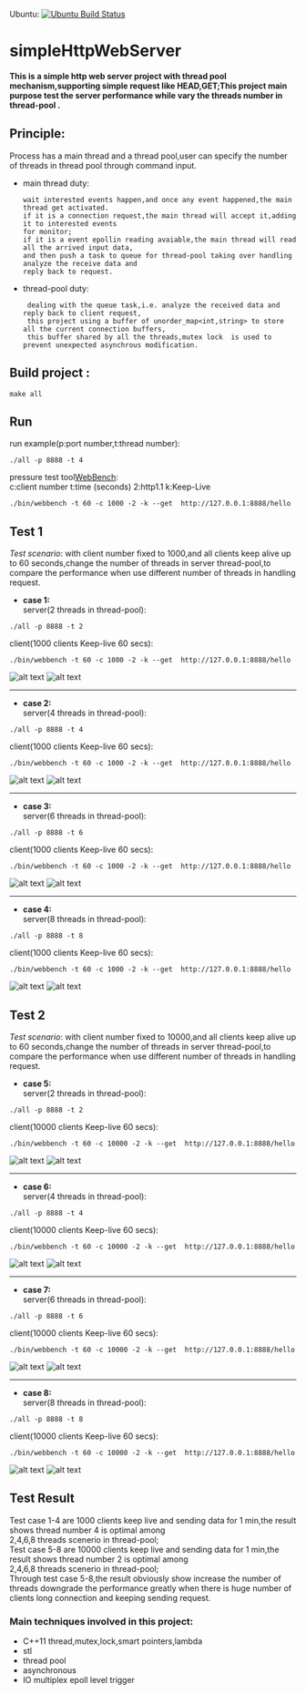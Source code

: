 Ubuntu: [![Ubuntu Build Status](https://travis-ci.org/capnproto/capnproto.svg?branch=master)](https://travis-ci.org/capnproto/capnproto)
# simpleHttpWebServer
__This is a simple http web server project with  thread pool mechanism,supporting simple request like HEAD,GET;This project main purpose test the server performance while vary the threads number in thread-pool .__

## Principle:
Process has a main thread and a thread pool,user can specify the number of threads in thread pool through command input.


* main thread duty:

      wait interested events happen,and once any event happened,the main thread get activated.
      if it is a connection request,the main thread will accept it,adding it to interested events
      for monitor;
      if it is a event epollin reading avaiable,the main thread will read all the arrived input data,
      and then push a task to queue for thread-pool taking over handling analyze the receive data and 
      reply back to request.
* thread-pool duty:

       dealing with the queue task,i.e. analyze the received data and reply back to client request, 
       this project using a buffer of unorder_map<int,string> to store all the current connection buffers,
       this buffer shared by all the threads,mutex lock  is used to prevent unexpected asynchrous modification.


## Build project :
```
make all
```
## Run
run example(p:port number,t:thread number):
```
./all -p 8888 -t 4
```

pressure test tool[WebBench](https://github.com/linyacool/WebBench):<br/>
c:client number t:time (seconds) 2:http1.1 k:Keep-Live
```
./bin/webbench -t 60 -c 1000 -2 -k --get  http://127.0.0.1:8888/hello
```

## Test 1
  *Test scenario*: with client number fixed to 1000,and all clients keep alive up to 60 seconds,change the number of threads in server thread-pool,to compare the performance when use different number of threads in handling request. <br/>

* __case 1:__ <br/>
server(2 threads in thread-pool):
```
./all -p 8888 -t 2
```
client(1000 clients Keep-live 60 secs):
```
./bin/webbench -t 60 -c 1000 -2 -k --get  http://127.0.0.1:8888/hello
```
![alt text](https://github.com/anson0/simpleHttpWebServer/blob/master/testPictures/test_2_1k.png)
![alt text](https://github.com/anson0/simpleHttpWebServer/blob/master/testPictures/test_2_1k_result.png)

***
* __case 2:__<br/>
server(4 threads in thread-pool):
```
./all -p 8888 -t 4
```
client(1000 clients Keep-live 60 secs):
```
./bin/webbench -t 60 -c 1000 -2 -k --get  http://127.0.0.1:8888/hello
```
![alt text](https://github.com/anson0/simpleHttpWebServer/blob/master/testPictures/test_4_1k.png)
![alt text](https://github.com/anson0/simpleHttpWebServer/blob/master/testPictures/test_4_1k_result.png)

***
* __case 3:__<br/>
server(6 threads in thread-pool):
```
./all -p 8888 -t 6
```
client(1000 clients Keep-live 60 secs):
```
./bin/webbench -t 60 -c 1000 -2 -k --get  http://127.0.0.1:8888/hello
```
![alt text](https://github.com/anson0/simpleHttpWebServer/blob/master/testPictures/test_6_1k.png)
![alt text](https://github.com/anson0/simpleHttpWebServer/blob/master/testPictures/test_6_1k_result.png)

***
* __case 4:__<br/>
server(8 threads in thread-pool):
```
./all -p 8888 -t 8
```
client(1000 clients Keep-live 60 secs):
```
./bin/webbench -t 60 -c 1000 -2 -k --get  http://127.0.0.1:8888/hello
```
![alt text](https://github.com/anson0/simpleHttpWebServer/blob/master/testPictures/test_8_1k.png)
![alt text](https://github.com/anson0/simpleHttpWebServer/blob/master/testPictures/test_8_1k_result.png)




## Test 2
  *Test scenario*: with client number fixed to 10000,and all clients keep alive up to 60 seconds,change the number of threads in server thread-pool,to compare the performance when use different number of threads in handling request. <br/>

* __case 5:__ <br/>
server(2 threads in thread-pool):
```
./all -p 8888 -t 2
```
client(10000 clients Keep-live 60 secs):
```
./bin/webbench -t 60 -c 10000 -2 -k --get  http://127.0.0.1:8888/hello
```
![alt text](https://github.com/anson0/simpleHttpWebServer/blob/master/testPictures/test_2_10k.png)
![alt text](https://github.com/anson0/simpleHttpWebServer/blob/master/testPictures/test_2_10k_result.png)

***
* __case 6:__<br/>
server(4 threads in thread-pool):
```
./all -p 8888 -t 4
```
client(10000 clients Keep-live 60 secs):
```
./bin/webbench -t 60 -c 10000 -2 -k --get  http://127.0.0.1:8888/hello
```
![alt text](https://github.com/anson0/simpleHttpWebServer/blob/master/testPictures/test_4_10k.png)
![alt text](https://github.com/anson0/simpleHttpWebServer/blob/master/testPictures/test_4_10k_result.png)

***
* __case 7:__<br/>
server(6 threads in thread-pool):
```
./all -p 8888 -t 6
```
client(10000 clients Keep-live 60 secs):
```
./bin/webbench -t 60 -c 10000 -2 -k --get  http://127.0.0.1:8888/hello
```
![alt text](https://github.com/anson0/simpleHttpWebServer/blob/master/testPictures/test_6_10k.png)
![alt text](https://github.com/anson0/simpleHttpWebServer/blob/master/testPictures/test_6_10k_result.png)

***
* __case 8:__<br/>
server(8 threads in thread-pool):
```
./all -p 8888 -t 8
```
client(10000 clients Keep-live 60 secs):
```
./bin/webbench -t 60 -c 10000 -2 -k --get  http://127.0.0.1:8888/hello
```
![alt text](https://github.com/anson0/simpleHttpWebServer/blob/master/testPictures/test_8_10K.png)
![alt text](https://github.com/anson0/simpleHttpWebServer/blob/master/testPictures/test_8_10k_result.png)


## Test Result
Test case 1-4 are 1000 clients keep live and sending data for 1 min,the result shows thread number 4 is optimal among<br/> 2,4,6,8 threads scenerio in thread-pool;<br/>
Test case 5-8 are 10000 clients keep live and sending data for 1 min,the result shows thread number 2 is optimal among<br/> 2,4,6,8 threads scenerio in thread-pool;<br/>
Through test case 5-8,the result obviously show increase the number of threads downgrade the performance greatly when there is huge number of clients long connection and keeping sending request.



### Main techniques involved in this project:
* C++11 thread,mutex,lock,smart pointers,lambda 
* stl 
* thread pool
* asynchronous
* IO multiplex epoll level trigger



 


